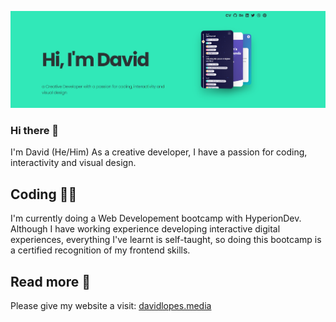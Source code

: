 ![Portfolio screenshot](images/davidmedia.png)

### Hi there 👋
I'm David (He/Him)
As a creative developer, I have a passion for coding, interactivity and visual design.

## Coding 👨‍🚀
I'm currently doing a Web Developement bootcamp with HyperionDev. Although I have working experience developing interactive digital experiences, everything I've learnt is self-taught, so doing this bootcamp is a certified recognition of my frontend skills.

## Read more 🚀
Please give my website a visit: [davidlopes.media](davidlopes.media)

<!--
**davidllopes/davidllopes** is a ✨ _special_ ✨ repository because its `README.md` (this file) appears on your GitHub profile.

Here are some ideas to get you started:

- 🔭 I’m currently working on ...
- 🌱 I’m currently learning ...
- 👯 I’m looking to collaborate on ...
- 🤔 I’m looking for help with ...
- 💬 Ask me about ...
- 📫 How to reach me: ...
- 😄 Pronouns: ...
- ⚡ Fun fact: ...
-->
